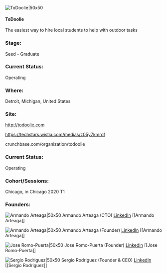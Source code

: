 

![ToDoolie|50x50](https://apimg.techstars.com/connect/images/image_files/5e2b643634a60d7d79000105/original/logo_blue_square.png)

#### ToDoolie
The easiest way to hire local students to help with outdoor tasks

### Stage: 
Seed - Graduate 

### Current Status: 
Operating

### Where:
Detroit, Michigan, United States

### Site:
http://todoolie.com

https://techstars.wistia.com/medias/z05y7kmrof

crunchbase.com/organization/todoolie

### Current Status: 
Operating

### Cohort/Sessions: 
Chicago, in Chicago 2020 T1

### Founders: 

![Armando Arteaga|50x50]() Armando Arteaga (CTO) [LinkedIn](https://) [[Armando Arteaga]]

![Armando Arteaga|50x50](https://apimg.techstars.com/connect/images/image_files/5e14292934a60d48220000b4/original/36843123_808903632653276_6750976492324257792_o.jpg) Armando Arteaga (Founder) [LinkedIn](https://linkedin.com/in/armando-arteaga-9aa43296) [[Armando Arteaga]]

![Jose Romo-Puerta|50x50](https://apimg.techstars.com/connect/images/image_files/5e1d04e034a60d48a5000021/original/2019_04_24_HeadshotPhotographyDetroit311.jpg) Jose Romo-Puerta (Founder) [LinkedIn](https://linkedin.com/in/joseromopuerta) [[Jose Romo-Puerta]]

![Sergio Rodriguez|50x50](https://apimg.techstars.com/connect/images/image_files/5e11279c34a60d482200009d/original/Sergio_profile_picture.jpeg) Sergio Rodriguez (Founder & CEO) [LinkedIn](https://linkedin.com/in/sergiorod) [[Sergio Rodriguez]]


